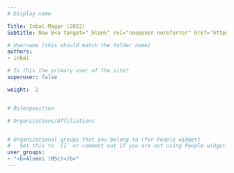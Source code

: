 ```yaml
---
# Display name

Title: Inbal Magar (2022)
Subtitle: Now @<a target="_blank" rel="noopener noreferrer" href='https://www.ai21.com/'>AI21</a>

# Username (this should match the folder name)
authors:
- inbal

# Is this the primary user of the site?
superuser: false

weight: -2


# Role/position

# Organizations/Affiliations


# Organizational groups that you belong to (for People widget)
#   Set this to `[]` or comment out if you are not using People widget.
user_groups:
- "<b>Alumni (MSc)</b>"
---
```


